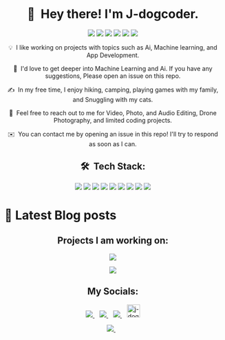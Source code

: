 <h1 align="center">👋 &nbsp;Hey there! I'm J-dogcoder.</h1>
<p align="center"> 
<img src="https://img.shields.io/github/stars/j-dogcoder?style=for-the-badge">
<img src="https://img.shields.io/maintenance/yes/2021?style=for-the-badge">
<img src="https://img.shields.io/github/followers/j-dogcoder?style=for-the-badge">
<img src="https://img.shields.io/github/sponsors/j-dogcoder?style=for-the-badge">
<img src="https://badges.pufler.dev/repos/j-dogcoder?style=for-the-badge">
<img src="https://badges.pufler.dev/commits/monthly/j-dogcoder?style=for-the-badge">

</p>

<p align="center">
💡 &nbsp;I like working on projects with topics such as Ai, Machine learning, and App Development.
  </p>
  <p align="center">
🌱 &nbsp;I'd love to get deeper into Machine Learning and Ai. If you have any suggestions, Please open an issue on this repo.
  </p>
  <p align="center">
✍️ &nbsp;In my free time, I enjoy hiking, camping, playing games with my family, and Snuggling with my cats.
    </p>
    <p align="center">
💬 &nbsp;Feel free to reach out to me for Video, Photo, and Audio Editing, Drone Photography, and limited coding projects.
      </p>
      <p align="center">
✉️ &nbsp;You can contact me by opening an issue in this repo! I'll try to respond as soon as I can.
</p>

<h2 align="center">🛠 &nbsp;Tech Stack:</h2>

<p align="center"> 
<img src="https://img.shields.io/badge/-Swift-333333?style=for-the-badge&logo=swift">
<img src="https://img.shields.io/badge/-Git-333333?style=for-the-badge&logo=git">
<img src="https://img.shields.io/badge/-GitHub-333333?style=for-the-badge&logo=github">
<img src="https://img.shields.io/badge/-Markdown-333333?style=for-the-badge&logo=markdown">
<img src="https://img.shields.io/badge/-Visual%20Studio%20Code-333333?style=for-the-badge&logo=visual-studio-code">
<img src="https://img.shields.io/badge/-Nodejs-333333?style=for-the-badge&logo=Node.js">
<img src="https://img.shields.io/badge/-JavaScript-333333?style=for-the-badge&logo=javascript">
<img src="https://img.shields.io/badge/-MongoDB-333333?style=for-the-badge&logo=mongodb">
<img src="https://img.shields.io/badge/-Digital%20Ocean-darkblue?style=for-the-badge&logo=digitalocean">
</p>

# 📖 Latest Blog posts
<!-- DEV.to:START -->
<!-- DEV.to:END -->

<h2 align="center">Projects I am working on:</h2>
<p align="center"> 
  <img src="https://github-readme-stats.vercel.app/api/pin/?username=Heptagram-Bot&repo=Heptagram&cache_seconds=86400&theme=merko)](https://github.com/heptagram-bot/heptagram">
  <p align="center"> 
  <img src="https://github-readme-stats.vercel.app/api/pin/?username=Cyaneus-Co&repo=Pegasus&cache_seconds=86400&theme=merko)](https://github.com/Cyaneus-Co/Pegasus">


<h2 align="center">My Socials:</h2>
<p align='center'>
  <a href="https://github.com/j-dogcoder" />
    <img src="https://img.shields.io/badge/GitHub-100000?style=for-the-badge&logo=github&logoColor=white" />
  </a>&nbsp;&nbsp;
  <a href="https://stackoverflow.com/users/15201146/j-dogcoder" />
    <img src="https://img.shields.io/badge/Stack_Overflow-FE7A16?style=for-the-badge&logo=stack-overflow&logoColor=white" />        
  </a>&nbsp;&nbsp;
  <a href="https://dribbble.com/Jdogcoder" />
    <img src="https://img.shields.io/badge/Dribbble-EA4C89?style=for-the-badge&logo=dribbble&logoColor=white" />        
  </a>&nbsp;&nbsp;
  <a href="https://dev.to/jdogcoder">
  <img src="https://d2fltix0v2e0sb.cloudfront.net/dev-badge.svg" alt="j-dogcoder's DEV Community Profile" height="30" width="30">
</a>
</p>
<p align='center'>
    <a href="https://github.com/j-dogcoder" />
    <img src="https://repobeats.axiom.co/api/embed/2ddf01cb23e328e406c78b5f0caef33097455073.svg" />        
  </a>&nbsp;&nbsp;
</p>
